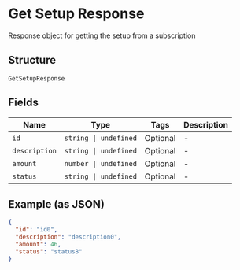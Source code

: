 
# Get Setup Response

Response object for getting the setup from a subscription

## Structure

`GetSetupResponse`

## Fields

| Name | Type | Tags | Description |
|  --- | --- | --- | --- |
| `id` | `string \| undefined` | Optional | - |
| `description` | `string \| undefined` | Optional | - |
| `amount` | `number \| undefined` | Optional | - |
| `status` | `string \| undefined` | Optional | - |

## Example (as JSON)

```json
{
  "id": "id0",
  "description": "description0",
  "amount": 46,
  "status": "status8"
}
```

